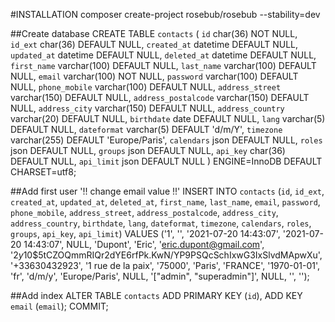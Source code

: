#INSTALLATION
composer create-project rosebub/rosebub --stability=dev

##Create database 
CREATE TABLE `contacts` (
  `id` char(36) NOT NULL,
  `id_ext` char(36) DEFAULT NULL,
  `created_at` datetime DEFAULT NULL,
  `updated_at` datetime DEFAULT NULL,
  `deleted_at` datetime DEFAULT NULL,
  `first_name` varchar(100) DEFAULT NULL,
  `last_name` varchar(100) DEFAULT NULL,
  `email` varchar(100) NOT NULL,
  `password` varchar(100) DEFAULT NULL,
  `phone_mobile` varchar(100) DEFAULT NULL,
  `address_street` varchar(150) DEFAULT NULL,
  `address_postalcode` varchar(150) DEFAULT NULL,
  `address_city` varchar(150) DEFAULT NULL,
  `address_country` varchar(20) DEFAULT NULL,
  `birthdate` date DEFAULT NULL,
  `lang` varchar(5) DEFAULT NULL,
  `dateformat` varchar(5) DEFAULT 'd/m/Y',
  `timezone` varchar(255) DEFAULT 'Europe/Paris',
  `calendars` json DEFAULT NULL,
  `roles` json DEFAULT NULL,
  `groups` json DEFAULT NULL,
  `api_key` char(36) DEFAULT NULL,
  `api_limit` json DEFAULT NULL
) ENGINE=InnoDB DEFAULT CHARSET=utf8;


##Add first user
'!! change email value !!'
INSERT INTO `contacts` (`id`, `id_ext`, `created_at`, `updated_at`, `deleted_at`, `first_name`, `last_name`, `email`, `password`, `phone_mobile`, `address_street`, `address_postalcode`, `address_city`, `address_country`, `birthdate`, `lang`, `dateformat`, `timezone`, `calendars`, `roles`, `groups`, `api_key`, `api_limit`) VALUES
('1', '', '2021-07-20 14:43:07', '2021-07-20 14:43:07', NULL, 'Dupont', 'Eric', 'eric.dupont@gmail.com', '$2y$10$5tCZOQmmRIQr2dYE6rfPk.KwN/YP9PSQcSchIxwG3IxSlvdMApwXu', '+33630432923', '1 rue de la paix', '75000', 'Paris', 'FRANCE', '1970-01-01', 'fr', 'd/m/y', 'Europe/Paris', NULL, '[\"admin\", \"superadmin\"]', NULL, '', '');

##Add index
ALTER TABLE `contacts`
  ADD PRIMARY KEY (`id`),
  ADD KEY `email` (`email`);
COMMIT;

